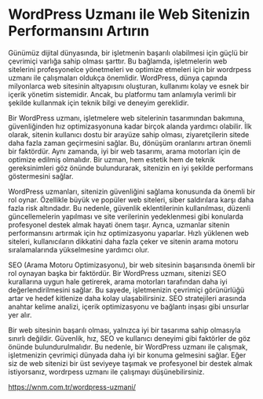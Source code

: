 # WordPress Uzmanı ile Web Sitenizin Performansını Artırın
Günümüz dijital dünyasında, bir işletmenin başarılı olabilmesi için güçlü bir çevrimiçi varlığa sahip olması şarttır. Bu bağlamda, işletmelerin web sitelerini profesyonelce yönetmeleri ve optimize etmeleri için bir wordrpess uzmanı ile çalışmaları oldukça önemlidir. WordPress, dünya çapında milyonlarca web sitesinin altyapısını oluşturan, kullanımı kolay ve esnek bir içerik yönetim sistemidir. Ancak, bu platformu tam anlamıyla verimli bir şekilde kullanmak için teknik bilgi ve deneyim gereklidir.

Bir WordPress uzmanı, işletmelere web sitelerinin tasarımından bakımına, güvenliğinden hız optimizasyonuna kadar birçok alanda yardımcı olabilir. İlk olarak, sitenin kullanıcı dostu bir arayüze sahip olması, ziyaretçilerin sitede daha fazla zaman geçirmesini sağlar. Bu, dönüşüm oranlarını artıran önemli bir faktördür. Aynı zamanda, iyi bir web tasarımı, arama motorları için de optimize edilmiş olmalıdır. Bir uzman, hem estetik hem de teknik gereksinimleri göz önünde bulundurarak, sitenizin en iyi şekilde performans göstermesini sağlar.

WordPress uzmanları, sitenizin güvenliğini sağlama konusunda da önemli bir rol oynar. Özellikle büyük ve popüler web siteleri, siber saldırılara karşı daha fazla risk altındadır. Bu nedenle, güvenlik eklentilerinin kullanılması, düzenli güncellemelerin yapılması ve site verilerinin yedeklenmesi gibi konularda profesyonel destek almak hayati önem taşır. Ayrıca, uzmanlar sitenin performansını artırmak için hız optimizasyonu yaparlar. Hızlı yüklenen web siteleri, kullanıcıların dikkatini daha fazla çeker ve sitenin arama motoru sıralamalarında yükselmesine yardımcı olur.

SEO (Arama Motoru Optimizasyonu), bir web sitesinin başarısında önemli bir rol oynayan başka bir faktördür. Bir WordPress uzmanı, sitenizi SEO kurallarına uygun hale getirerek, arama motorları tarafından daha iyi değerlendirilmesini sağlar. Bu sayede, işletmenizin çevrimiçi görünürlüğü artar ve hedef kitlenize daha kolay ulaşabilirsiniz. SEO stratejileri arasında anahtar kelime analizi, içerik optimizasyonu ve bağlantı inşası gibi unsurlar yer alır.

Bir web sitesinin başarılı olması, yalnızca iyi bir tasarıma sahip olmasıyla sınırlı değildir. Güvenlik, hız, SEO ve kullanıcı deneyimi gibi faktörler de göz önünde bulundurulmalıdır. Bu nedenle, bir WordPress uzmanı ile çalışmak, işletmenizin çevrimiçi dünyada daha iyi bir konuma gelmesini sağlar. Eğer siz de web sitenizi bir üst seviyeye taşımak ve profesyonel bir destek almak istiyorsanız, wordrpess uzmanı ile çalışmayı düşünebilirsiniz.

https://wnm.com.tr/wordpress-uzmani/
